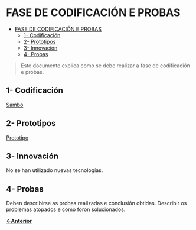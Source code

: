 # FASE DE CODIFICACIÓN E PROBAS

- [FASE DE CODIFICACIÓN E PROBAS](#fase-de-codificación-e-probas)
  - [1- Codificación](#1--codificación)
  - [2- Prototipos](#2--prototipos)
  - [3- Innovación](#3--innovación)
  - [4- Probas](#4--probas)

> Este documento explica como se debe realizar a fase de codificación e probas.

## 1- Codificación

[Sambo](../../sambo/)

## 2- Prototipos

[Prototipo](https://www.figma.com/design/33aaDwk6hJCFWibN3ECjLV/Sambo?node-id=0-1&t=9BBikmzGAufljyMd-1)
## 3- Innovación

No se han utilizado nuevas tecnologías.

## 4- Probas

Deben describirse as probas realizadas e conclusión obtidas. Describir os problemas atopados e como foron solucionados.

[**<-Anterior**](../../README.md)

